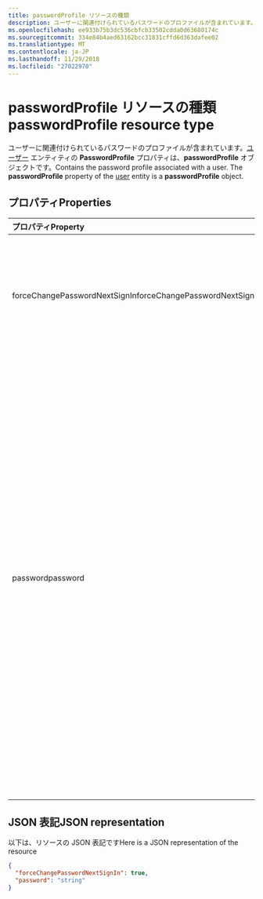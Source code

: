 ```yaml
---
title: passwordProfile リソースの種類
description: ユーザーに関連付けられているパスワードのプロファイルが含まれています。ユーザー エンティティの **PasswordProfile** プロパティは、**passwordProfile** オブジェクトです。
ms.openlocfilehash: ee933b75b3dc536cbfcb33502cdda0d63680174c
ms.sourcegitcommit: 334e84b4aed63162bcc31831cffd6d363dafee02
ms.translationtype: MT
ms.contentlocale: ja-JP
ms.lasthandoff: 11/29/2018
ms.locfileid: "27022970"
---
```

# <a name="passwordprofile-resource-type"></a><span data-ttu-id="91d73-104">passwordProfile リソースの種類</span><span class="sxs-lookup"><span data-stu-id="91d73-104">passwordProfile resource type</span></span>

<span data-ttu-id="91d73-p102">ユーザーに関連付けられているパスワードのプロファイルが含まれています。[ユーザー](user.md) エンティティの **PasswordProfile** プロパティは、**passwordProfile** オブジェクトです。</span><span class="sxs-lookup"><span data-stu-id="91d73-p102">Contains the password profile associated with a user. The **passwordProfile** property of the [user](user.md) entity is a **passwordProfile** object.</span></span>


## <a name="properties"></a><span data-ttu-id="91d73-107">プロパティ</span><span class="sxs-lookup"><span data-stu-id="91d73-107">Properties</span></span>
| <span data-ttu-id="91d73-108">プロパティ</span><span class="sxs-lookup"><span data-stu-id="91d73-108">Property</span></span>     | <span data-ttu-id="91d73-109">型</span><span class="sxs-lookup"><span data-stu-id="91d73-109">Type</span></span>   |<span data-ttu-id="91d73-110">説明</span><span class="sxs-lookup"><span data-stu-id="91d73-110">Description</span></span>|
|:---------------|:--------|:----------|
|<span data-ttu-id="91d73-111">forceChangePasswordNextSignIn</span><span class="sxs-lookup"><span data-stu-id="91d73-111">forceChangePasswordNextSignIn</span></span>|<span data-ttu-id="91d73-112">Boolean</span><span class="sxs-lookup"><span data-stu-id="91d73-112">Boolean</span></span>| <span data-ttu-id="91d73-113">ユーザーが次回のログインでパスワードを変更する必要がある場合は **true**、それ以外の場合は **false**。</span><span class="sxs-lookup"><span data-stu-id="91d73-113">**true** if the user must change her password on the next login; otherwise **false**.</span></span> |
|<span data-ttu-id="91d73-114">password</span><span class="sxs-lookup"><span data-stu-id="91d73-114">password</span></span>|<span data-ttu-id="91d73-115">String</span><span class="sxs-lookup"><span data-stu-id="91d73-115">String</span></span>|<span data-ttu-id="91d73-p103">ユーザーのパスワード。このプロパティは、ユーザーの作成時に必要です。このプロパティは更新できますが、ユーザーは次回のログインでパスワードを変更する必要があります。パスワードは、ユーザーの **passwordPolicies** プロパティによって指定されているとおりの最小要件を満たす必要があります。既定では、強力なパスワードが必要です。</span><span class="sxs-lookup"><span data-stu-id="91d73-p103">The password for the user. This property is required when a user is created. It can be updated, but the user will be required to change the password on the next login. The password must satisfy minimum requirements as specified by the user’s **passwordPolicies** property. By default, a strong password is required.</span></span>|

## <a name="json-representation"></a><span data-ttu-id="91d73-121">JSON 表記</span><span class="sxs-lookup"><span data-stu-id="91d73-121">JSON representation</span></span>

<span data-ttu-id="91d73-122">以下は、リソースの JSON 表記です</span><span class="sxs-lookup"><span data-stu-id="91d73-122">Here is a JSON representation of the resource</span></span>

<!-- {
  "blockType": "resource",
  "optionalProperties": [

  ],
  "@odata.type": "microsoft.graph.passwordProfile"
}-->

```json
{
  "forceChangePasswordNextSignIn": true,
  "password": "string"
}

```

<!-- uuid: 8fcb5dbc-d5aa-4681-8e31-b001d5168d79
2015-10-25 14:57:30 UTC -->
<!-- {
  "type": "#page.annotation",
  "description": "passwordProfile resource",
  "keywords": "",
  "section": "documentation",
  "tocPath": ""
}-->